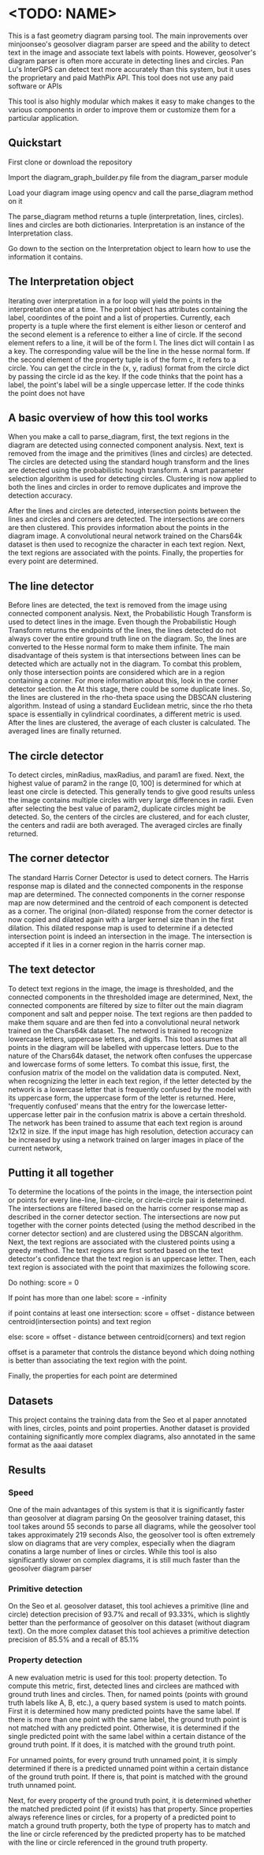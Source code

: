 # <TODO: NAME>

This is a fast geometry diagram parsing tool. The main inprovements over minjoonseo's geosolver diagram parser are speed and the ability to detect text in the image and associate text labels with points. 
However, geosolver's diagram parser is often more accurate in detecting lines and circles. 
Pan Lu's InterGPS can detect text more accurately than this system, but it uses the proprietary and paid MathPix API.
This tool does not use any paid software or APIs

This tool is also highly modular which makes it easy to make changes to the various components in order to improve them or customize them for a particular application.
## Quickstart
First clone or download the repository

Import the diagram_graph_builder.py file from the diagram_parser module

Load your diagram image using opencv and call the parse_diagram method on it

The parse_diagram method returns a tuple (interpretation, lines, circles). lines and circles are both dictionaries.
Interpretation is an instance of the Interpretation class. 

Go down to the section on the Interpretation object to learn how to use the information it contains.

## The Interpretation object
Iterating over interpretation in a for loop will yield the points in the interpretation one at a time. 
The point object has attributes containing the label, coordintes of the point and a list of properties. 
Currently, each property is a tuple where the first element is either lieson or centerof and the second element is a reference to either a line of circle. 
If the second element refers to a line, it will be of the form l<x>. The lines dict will contain l<x> as a key. The corresponding value will be the line in the hesse normal form.
If the second element of the property tuple is of the form c<x>, it refers to a circle. You can get the circle in the (x, y, radius) format from the circle dict by passing the circle id as the key.
If the code thinks that the point has a label, the point's label will be a single uppercase letter. If the code thinks the point does not have 

## A basic overview of how this tool works

When you make a call to parse_diagram, first, the text regions in the diagram are detected using connected component analysis.
Next, text is removed from the image and the primitives (lines and circles) are detected.
The circles are detected using the standard hough transform and the lines are detected using the probabilistic hough transform. A smart parameter selection algorithm is used for detecting circles. 
Clustering is now applied to both the lines and circles in order to remove duplicates and improve the detection accuracy.

After the lines and circles are detected, intersection points between the lines and circles and corners are detected. The intersections are corners are then clustered. This provides information about the points in the diagram image.
A convolutional neural network trained on the Chars64k dataset is then used to recognize the character in each text region. Next, the text regions are associated with the points. Finally, the properties for every point are determined.

## The line detector

Before lines are detected, the text is removed from the image using connected component analysis.
Next, the Probabilistic Hough Transform is used to detect lines in the image. Even though the Probabilistic Hough Transform returns the endpoints of the lines, the lines detected do not always cover the entire ground truth line on the diagram.
So, the lines are converted to the Hesse normal form to make them infinite. The main disadvantage of theis system is that intersections between lines can be detected which are actually not in the diagram. 
To combat this problem, only those intersection points are considered which are in a region containing a corner. For more information about this, look in the corner detector section.
the At this stage, there could be some duplicate lines. So, the lines are clustered in the rho-theta space using the DBSCAN clustering algorithm.
Instead of using a standard Euclidean metric, since the rho theta space is essentially in cylindrical coordinates, a different metric is used.
After the lines are clustered, the average of each cluster is calculated. The averaged lines are finally returned.

## The circle detector

To detect circles, minRadius, maxRadius, and param1 are fixed. Next, the highest value of param2 in the range [0, 100] is determined for which at least one circle is detected. This generally tends to give good results unless the image contains multiple circles with very large differences in radii.
Even after selecting the best value of param2, duplicate circles might be detected. So, the centers of the circles are clustered, and for each cluster, the centers and radii are both averaged. 
The averaged circles are finally returned.

## The corner detector

The standard Harris Corner Detector is used to detect corners. The Harris response map is dilated and the connected components in the response map are determined.
The connected components in the corner response map are now determined and the centroid of each component is detected as a corner.
The original (non-dilated) response from the corner detector is now copied and dilated again with a larger kernel size than in the first dilation.
This dilated response map is used to determine if a detected intersection point is indeed an intersection in the image. The intersection is accepted if it lies in a corner region in the harris corner map.

## The text detector

To detect text regions in the image, the image is thresholded, and the connected components in the thresholded image are determined, Next, the connected components are filtered by size to filter out the main diagram component and salt and pepper noise.
The text regions are then padded to make them square and are then fed into a convolutional neural network trained on the Chars64k dataset. The netword is trained to recognize lowercase letters, uppercase letters, and digits. 
This tool assumes that all points in the diagram will be labelled with uppercase letters. 
Due to the nature of the Chars64k dataset, the network often confuses the uppercase and lowercase forms of some letters. To combat this issue, first, the confusion matrix of the model on the validation data is computed.
Next, when recognizing the letter in each text region, if the letter detected by the network is a lowercase letter that is frequently confused by the model with its uppercase form, the uppercase form of the letter is returned.
Here, 'frequently confused' means that the entry for the lowercase letter-uppercase letter pair in the confusion matrix is above a certain threshold.
The network has been trained to assume that each text region is around 12x12 in size. If the input image has high resolution, detection accuracy can be increased by using a network trained on larger images in place of the current network,
## Putting it all together

To determine the locations of the points in the image, the intersection point or points for every line-line, line-circle, or circle-circle pair is determined.
The intersections are filtered based on the harris corner response map as described in the corner detector section.
The intersections are now put together with the corner points detected (using the method described in the corner detector section) and are clustered using the DBSCAN algorithm.
Next, the text regions are associated with the clustered points using a greedy method. The text regions are first sorted based on the text detector's confidence that the text region is an uppercase letter.
Then, each text region is associated with the point that maximizes the following score.

Do nothing: score = 0

If point has more than one label: score = -infinity

if point contains at least one intersection: score = offset - distance between centroid(intersection points) and text region

else: score = offset - distance between centroid(corners) and text region

offset is a parameter that controls the distance beyond which doing nothing is better than associating the text region with the point.

Finally, the properties for each point are determined

## Datasets

This project contains the training data from the Seo et al paper annotated with lines, circles, points and point properties.
Another dataset is provided containing significantly more complex diagrams, also annotated in the same format as the aaai dataset

## Results

### Speed

One of the main advantages of this system is that it is significantly faster than geosolver at diagram parsing
On the geosolver training dataset, this tool takes around 55 seconds to parse all diagrams, while the geosolver tool takes approximately 219 seconds
Also, the geosolver tool is often extremely slow on diagrams that are very complex, especially when the diagram conatins a large number of lines or circles.
While this tool is also significantly slower on complex diagrams, it is still much faster than the geosolver diagram parser

### Primitive detection
On the Seo et al. geosolver dataset, this tool achieves a primitive (line and circle) detection precision of 93.7% and recall of 93.33%, which is slightly better than the performance of geosolver on this dataset (without diagram text).
On the more complex dataset this tool achieves a primitive detection precision of 85.5% and a recall of 85.1%

### Property detection

A new evaluation metric is used for this tool: property detection. To compute this metric, first, detected lines and circlees are mathced with ground truth lines and circles.
Then, for named points (points with ground truth labels like A, B, etc.), a query based system is used to match points. First it is determined how many predicted points have the same label.
If there is more than one point with the same label, the ground truth point is not matched with any predicted point. 
Otherwise, it is determined if the single predicted point with the same label within a certain distance of the ground truth point. 
If it does, it is matched with the ground truth point. 

For unnamed points, for every ground truth unnamed point, it is simply determined if there is a predicted unnamed point within a certain distance of the ground truth point.
If there is, that point is matched with the ground truth unnamed point. 

Next, for every property of the ground truth point, it is determined whether the matched predicted point (if it exists) has that property.
Since properties always reference lines or circles, for a property of a predicted point to match a ground truth property, 
both the type of property has to match and the line or circle referenced by the predicted property has to be matched with the line or circle referenced in the ground truth property.







